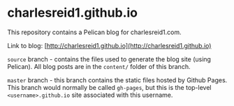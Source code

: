 # charlesreid1.github.io

This repository contains a Pelican blog for charlesreid1.com.

Link to blog: [http://charlesreid1.github.io](http://charlesreid1.github.io)

`source` branch - contains the files used to generate the blog site (using Pelican). All blog posts are in the `content/` folder of this branch.

`master` branch - this branch contains the static files hosted by Github Pages. This branch would normally be called `gh-pages`, but this is the top-level `<username>.github.io` site associated with this username.

